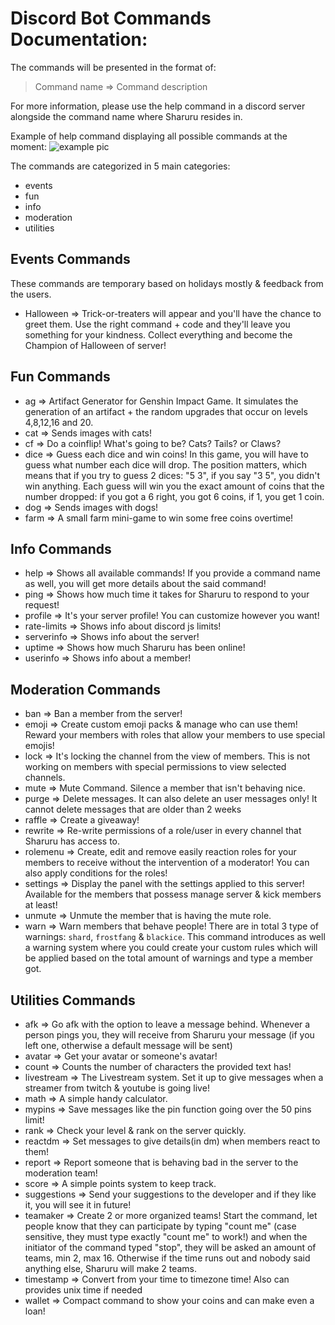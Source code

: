# Discord Bot Commands Documentation:

The commands will be presented in the format of:

> Command name => Command description

For more information, please use the help command in a discord server alongside the command name where Sharuru resides in.

Example of help command displaying all possible commands at the moment:
![example pic](https://cdn.discordapp.com/attachments/769229294740045874/1432621322349051934/help_menu.png?ex=6901b814&is=69006694&hm=68e6925df85874af10e7e41a9e1c9aa13aa354b4f6c9a0a3ad007edcd057c91f&)

The commands are categorized in 5 main categories:
- events
- fun
- info
- moderation
- utilities 

## Events Commands

These commands are temporary based on holidays mostly & feedback from the users.

- Halloween => Trick-or-treaters will appear and you'll have the chance to greet them. Use the right command + code and they'll leave you something for your kindness. Collect everything and become the Champion of Halloween of <name> server!


## Fun Commands

- ag => Artifact Generator for Genshin Impact Game. It simulates the generation of an artifact + the random upgrades that occur on levels 4,8,12,16 and 20.
- cat => Sends images with cats!
- cf => Do a coinflip! What's going to be? Cats? Tails? or Claws?
- dice => Guess each dice and win coins! In this game, you will have to guess what number each dice will drop. The position matters, which means that if you try to guess 2 dices: "5 3", if you say "3 5", you didn't win anything. Each guess will win you the exact amount of coins that the number dropped: if you got a 6 right, you got 6 coins, if 1, you get 1 coin.
- dog => Sends images with dogs!
- farm => A small farm mini-game to win some free coins overtime!


## Info Commands

- help => Shows all available commands! If you provide a command name as well, you will get more details about the said command!
- ping => Shows how much time it takes for Sharuru to respond to your request!
- profile => It's your server profile! You can customize however you want!
- rate-limits => Shows info about discord js limits!
- serverinfo => Shows info about the server!
- uptime => Shows how much Sharuru has been online!
- userinfo => Shows info about a member!


## Moderation Commands

- ban => Ban a member from the server!
- emoji => Create custom emoji packs & manage who can use them! Reward your members with roles that allow your members to use special emojis!
- lock => It's locking the channel from the view of members. This is not working on members with special permissions to view selected channels.
- mute => Mute Command. Silence a member that isn't behaving nice.
- purge => Delete messages. It can also delete an user messages only! It cannot delete messages that are older than 2 weeks
- raffle => Create a giveaway!
- rewrite => Re-write permissions of a role/user in every channel that Sharuru has access to.
- rolemenu => Create, edit and remove easily reaction roles for your members to receive without the intervention of a moderator! You can also apply conditions for the roles!
- settings => Display the panel with the settings applied to this server! Available for the members that possess manage server & kick members at least!
- unmute => Unmute the member that is having the mute role.
- warn => Warn members that behave people! There are in total 3 type of warnings: `shard`, `frostfang` & `blackice`. This command introduces as well a warning system where you could create your custom rules which will be applied based on the total amount of warnings and type a member got.


## Utilities Commands

- afk => Go afk with the option to leave a message behind. Whenever a person pings you, they will receive from Sharuru your message (if you left one, otherwise a default message will be sent)
- avatar => Get your avatar or someone's avatar!
- count => Counts the number of characters the provided text has!
- livestream => The Livestream system. Set it up to give messages when a streamer from twitch & youtube is going live!
- math => A simple handy calculator.
- mypins => Save messages like the pin function going over the 50 pins limit!
- rank => Check your level & rank on the server quickly.
- reactdm => Set messages to give details(in dm) when members react to them!
- report => Report someone that is behaving bad in the server to the moderation team!
- score => A simple points system to keep track.
- suggestions => Send your suggestions to the developer and if they like it, you will see it in future!
- teamaker => Create 2 or more organized teams! Start the command, let people know that they can participate by typing "count me" (case sensitive, they must type exactly "count me" to work!) and when the initiator of the command typed "stop", they will be asked an amount of teams, min 2, max 16. Otherwise if the time runs out and nobody said anything else, Sharuru will make 2 teams.
- timestamp => Convert from your time to timezone time! Also can provides unix time if needed
- wallet => Compact command to show your coins and can make even a loan!
